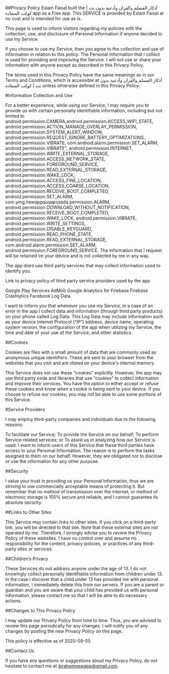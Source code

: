 ##Privacy Policy
Eslam Faisal built the أذكار المسلم والقران وأدعية بدون نت | كوكب السعادة app as a Free app. This SERVICE is provided by Eslam Faisal at no cost and is intended for use as is.

This page is used to inform visitors regarding my policies with the collection, use, and disclosure of Personal Information if anyone decided to use my Service.

If you choose to use my Service, then you agree to the collection and use of information in relation to this policy. The Personal Information that I collect is used for providing and improving the Service. I will not use or share your information with anyone except as described in this Privacy Policy.

The terms used in this Privacy Policy have the same meanings as in our Terms and Conditions, which is accessible at أذكار المسلم والقران وأدعية بدون نت | كوكب السعادة unless otherwise defined in this Privacy Policy.

#Information Collection and Use

For a better experience, while using our Service, I may require you to provide us with certain personally identifiable information, including but not limited to android.permission.CAMERA,android.permission.ACCESS_WIFI_STATE, android.permission.ACTION_MANAGE_OVERLAY_PERMISSION, android.permission.SYSTEM_ALERT_WINDOW, android.permission.REQUEST_IGNORE_BATTERY_OPTIMIZATIONS, android.permission.VIBRATE, com.android.alarm.permission.SET_ALARM, android.permission.VIBRATE", android.permission.INTERNET, android.permission.WRITE_EXTERNAL_STORAGE, android.permission.ACCESS_NETWORK_STATE, android.permission.FOREGROUND_SERVICE, android.permission.READ_EXTERNAL_STORAGE, android.permission.WAKE_LOCK, android.permission.ACCESS_FINE_LOCATION, android.permission.ACCESS_COARSE_LOCATION, android.permission.RECEIVE_BOOT_COMPLETED, android.permission.SET_ALARM, com.ymg.newappquqapsaada.permission.ALARM, android.permission.DOWNLOAD_WITHOUT_NOTIFICATION, android.permission.RECEIVE_BOOT_COMPLETED, android.permission.WAKE_LOCK, android.permission.VIBRATE, android.permission.WRITE_SETTINGS, android.permission.DISABLE_KEYGUARD, android.permission.READ_PHONE_STATE, android.permission.READ_EXTERNAL_STORAGE, com.android.alarm.permission.SET_ALARM, android.permission.FOREGROUND_SERVICE. The information that I request will be retained on your device and is not collected by me in any way.

The app does use third party services that may collect information used to identify you.

Link to privacy policy of third party service providers used by the app

Google Play Services
AdMob
Google Analytics for Firebase
Firebase Crashlytics
Facebook
Log Data

I want to inform you that whenever you use my Service, in a case of an error in the app I collect data and information (through third party products) on your phone called Log Data. This Log Data may include information such as your device Internet Protocol (“IP”) address, device name, operating system version, the configuration of the app when utilizing my Service, the time and date of your use of the Service, and other statistics.

##Cookies

Cookies are files with a small amount of data that are commonly used as anonymous unique identifiers. These are sent to your browser from the websites that you visit and are stored on your device's internal memory.

This Service does not use these “cookies” explicitly. However, the app may use third party code and libraries that use “cookies” to collect information and improve their services. You have the option to either accept or refuse these cookies and know when a cookie is being sent to your device. If you choose to refuse our cookies, you may not be able to use some portions of this Service.

#Service Providers

I may employ third-party companies and individuals due to the following reasons:

To facilitate our Service;
To provide the Service on our behalf;
To perform Service-related services; or
To assist us in analyzing how our Service is used.
I want to inform users of this Service that these third parties have access to your Personal Information. The reason is to perform the tasks assigned to them on our behalf. However, they are obligated not to disclose or use the information for any other purpose.

##Security

I value your trust in providing us your Personal Information, thus we are striving to use commercially acceptable means of protecting it. But remember that no method of transmission over the internet, or method of electronic storage is 100% secure and reliable, and I cannot guarantee its absolute security.

##Links to Other Sites

This Service may contain links to other sites. If you click on a third-party link, you will be directed to that site. Note that these external sites are not operated by me. Therefore, I strongly advise you to review the Privacy Policy of these websites. I have no control over and assume no responsibility for the content, privacy policies, or practices of any third-party sites or services.

##Children’s Privacy

These Services do not address anyone under the age of 13. I do not knowingly collect personally identifiable information from children under 13. In the case I discover that a child under 13 has provided me with personal information, I immediately delete this from our servers. If you are a parent or guardian and you are aware that your child has provided us with personal information, please contact me so that I will be able to do necessary actions.

##Changes to This Privacy Policy

I may update our Privacy Policy from time to time. Thus, you are advised to review this page periodically for any changes. I will notify you of any changes by posting the new Privacy Policy on this page.

This policy is effective as of 2020-08-05

##Contact Us

If you have any questions or suggestions about my Privacy Policy, do not hesitate to contact me at ibrahemnewapp@gmail.com.
